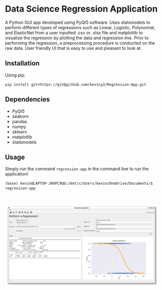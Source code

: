 # Data Science Regression Application
A Python GUI app developed using PyQt5 software. Uses statsmodels to perform different types of regressions such as Linear, Logistic, Polynomial, and ElasticNet from a user inputted .csv or .xlsx file and matplotlib to visualize the regression by plotting the data and regression line. Prior to performing the regression, a preprocessing procedure is conducted on the raw data. User friendly UI that is easy to use and pleasant to look at.

## Installation
Using pip:
```
pip install git+https://git@github.com/keviny2/Regression-App.git
```

## Dependencies
- PyQt5
- seaborn
- pandas
- numpy
- sklearn
- matplotlib
- statsmodels

## Usage
Simply run the command `regression-app` in the command line to run the application!

```
(base) kevin@LAPTOP-J06PC9QG:/mnt/c/Users/kevin/OneDrive/Documents/$ regression-app
```

<br>

![](images/Regression_App.png)
